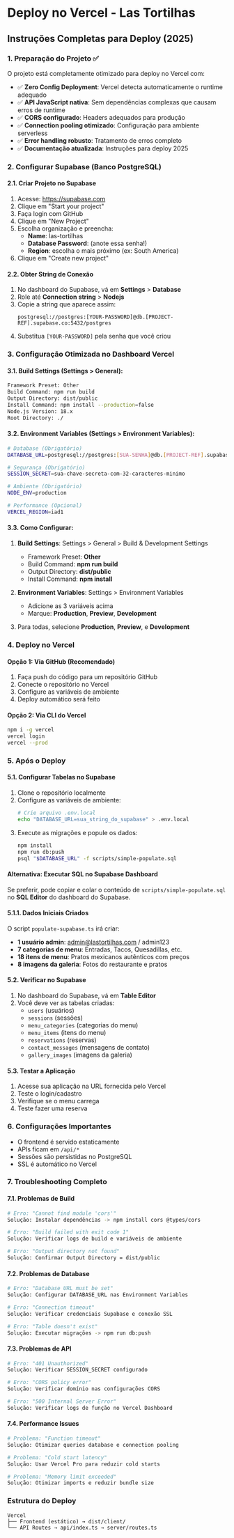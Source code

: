 # Deploy no Vercel - Las Tortilhas

## Instruções Completas para Deploy (2025)

### 1. Preparação do Projeto ✅
O projeto está completamente otimizado para deploy no Vercel com:
- ✅ **Zero Config Deployment**: Vercel detecta automaticamente o runtime adequado
- ✅ **API JavaScript nativa**: Sem dependências complexas que causam erros de runtime
- ✅ **CORS configurado**: Headers adequados para produção
- ✅ **Connection pooling otimizado**: Configuração para ambiente serverless
- ✅ **Error handling robusto**: Tratamento de erros completo
- ✅ **Documentação atualizada**: Instruções para deploy 2025

### 2. Configurar Supabase (Banco PostgreSQL)

#### 2.1. Criar Projeto no Supabase
1. Acesse: https://supabase.com
2. Clique em "Start your project"
3. Faça login com GitHub
4. Clique em "New Project"
5. Escolha organização e preencha:
   - **Name**: las-tortilhas
   - **Database Password**: (anote essa senha!)
   - **Region**: escolha o mais próximo (ex: South America)
6. Clique em "Create new project"

#### 2.2. Obter String de Conexão
1. No dashboard do Supabase, vá em **Settings** > **Database**
2. Role até **Connection string** > **Nodejs**
3. Copie a string que aparece assim:
   ```
   postgresql://postgres:[YOUR-PASSWORD]@db.[PROJECT-REF].supabase.co:5432/postgres
   ```
4. Substitua `[YOUR-PASSWORD]` pela senha que você criou

### 3. Configuração Otimizada no Dashboard Vercel

#### 3.1. Build Settings (Settings > General):
```bash
Framework Preset: Other
Build Command: npm run build
Output Directory: dist/public
Install Command: npm install --production=false
Node.js Version: 18.x
Root Directory: ./
```

#### 3.2. Environment Variables (Settings > Environment Variables):
```bash
# Database (Obrigatório)
DATABASE_URL=postgresql://postgres:[SUA-SENHA]@db.[PROJECT-REF].supabase.co:5432/postgres

# Segurança (Obrigatório)
SESSION_SECRET=sua-chave-secreta-com-32-caracteres-minimo

# Ambiente (Obrigatório)
NODE_ENV=production

# Performance (Opcional)
VERCEL_REGION=iad1
```

#### 3.3. Como Configurar:
1. **Build Settings**: Settings > General > Build & Development Settings
   - Framework Preset: **Other**
   - Build Command: **npm run build**  
   - Output Directory: **dist/public**
   - Install Command: **npm install**

2. **Environment Variables**: Settings > Environment Variables
   - Adicione as 3 variáveis acima
   - Marque: **Production**, **Preview**, **Development**
4. Para todas, selecione **Production**, **Preview**, e **Development**

### 4. Deploy no Vercel

#### Opção 1: Via GitHub (Recomendado)
1. Faça push do código para um repositório GitHub
2. Conecte o repositório no Vercel
3. Configure as variáveis de ambiente
4. Deploy automático será feito

#### Opção 2: Via CLI do Vercel
```bash
npm i -g vercel
vercel login
vercel --prod
```

### 5. Após o Deploy

#### 5.1. Configurar Tabelas no Supabase
1. Clone o repositório localmente
2. Configure as variáveis de ambiente:
   ```bash
   # Crie arquivo .env.local
   echo "DATABASE_URL=sua_string_do_supabase" > .env.local
   ```
3. Execute as migrações e popule os dados:
   ```bash
   npm install
   npm run db:push
   psql "$DATABASE_URL" -f scripts/simple-populate.sql
   ```

#### Alternativa: Executar SQL no Supabase Dashboard
Se preferir, pode copiar e colar o conteúdo de `scripts/simple-populate.sql` 
no **SQL Editor** do dashboard do Supabase.

#### 5.1.1. Dados Iniciais Criados
O script `populate-supabase.ts` irá criar:
- **1 usuário admin**: admin@lastortilhas.com / admin123
- **7 categorias de menu**: Entradas, Tacos, Quesadillas, etc.  
- **18 itens de menu**: Pratos mexicanos autênticos com preços
- **8 imagens da galeria**: Fotos do restaurante e pratos

#### 5.2. Verificar no Supabase
1. No dashboard do Supabase, vá em **Table Editor**
2. Você deve ver as tabelas criadas:
   - `users` (usuários)
   - `sessions` (sessões)
   - `menu_categories` (categorias do menu)
   - `menu_items` (itens do menu)
   - `reservations` (reservas)
   - `contact_messages` (mensagens de contato)
   - `gallery_images` (imagens da galeria)

#### 5.3. Testar a Aplicação
1. Acesse sua aplicação na URL fornecida pelo Vercel
2. Teste o login/cadastro
3. Verifique se o menu carrega
4. Teste fazer uma reserva

### 6. Configurações Importantes
- O frontend é servido estaticamente
- APIs ficam em `/api/*`
- Sessões são persistidas no PostgreSQL
- SSL é automático no Vercel

### 7. Troubleshooting Completo

#### 7.1. Problemas de Build
```bash
# Erro: "Cannot find module 'cors'"
Solução: Instalar dependências -> npm install cors @types/cors

# Erro: "Build failed with exit code 1"
Solução: Verificar logs de build e variáveis de ambiente

# Erro: "Output directory not found"
Solução: Confirmar Output Directory = dist/public
```

#### 7.2. Problemas de Database
```bash
# Erro: "Database URL must be set"
Solução: Configurar DATABASE_URL nas Environment Variables

# Erro: "Connection timeout"
Solução: Verificar credenciais Supabase e conexão SSL

# Erro: "Table doesn't exist"
Solução: Executar migrações -> npm run db:push
```

#### 7.3. Problemas de API
```bash
# Erro: "401 Unauthorized"
Solução: Verificar SESSION_SECRET configurado

# Erro: "CORS policy error"
Solução: Verificar domínio nas configurações CORS

# Erro: "500 Internal Server Error"
Solução: Verificar logs de função no Vercel Dashboard
```

#### 7.4. Performance Issues
```bash
# Problema: "Function timeout"
Solução: Otimizar queries database e connection pooling

# Problema: "Cold start latency"
Solução: Usar Vercel Pro para reduzir cold starts

# Problema: "Memory limit exceeded"
Solução: Otimizar imports e reduzir bundle size
```

### Estrutura do Deploy
```
Vercel
├── Frontend (estático) → dist/client/
└── API Routes → api/index.ts → server/routes.ts
```